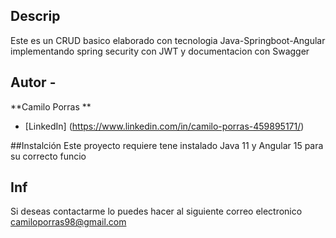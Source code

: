 ## Descrip

Este es un CRUD basico elaborado con tecnologia Java-Springboot-Angular implementando spring security
con JWT y documentacion con Swagger  
## Autor - 
**Camilo Porras **

* [LinkedIn] (https://www.linkedin.com/in/camilo-porras-459895171/) 

##Instalción
Este proyecto requiere tene instalado Java 11 y Angular 15 para su correcto  funcio

##  Inf 
Si deseas contactarme lo puedes hacer al siguiente correo electronico camiloporras98@gmail.com
